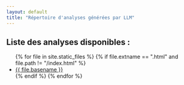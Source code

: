 ```yaml
---
layout: default
title: "Répertoire d'analyses générées par LLM"
---
```


## Liste des analyses disponibles  :
<ul>
{% for file in site.static_files %}
    {% if file.extname == ".html" and file.path != "/index.html" %}
        <li><a href="{{ file.path | relative_url }}">{{ file.basename }}</a></li>
    {% endif %}
{% endfor %}
</ul>
